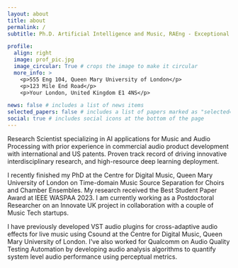 ```yaml
---
layout: about
title: about
permalink: /
subtitle: Ph.D. Artificial Intelligence and Music, RAEng - Exceptional Promise Global Talent UK

profile:
  align: right
  image: prof_pic.jpg
  image_circular: True # crops the image to make it circular
  more_info: >
    <p>555 Eng 104, Queen Mary University of London</p>
    <p>123 Mile End Road</p>
    <p>Your London, United Kingdom E1 4NS</p>

news: false # includes a list of news items
selected_papers: false # includes a list of papers marked as "selected={true}"
social: true # includes social icons at the bottom of the page
---
```


Research Scientist specializing in AI applications for Music and Audio Processing with prior experience
in commercial audio product development with international and US patents. Proven track record of
driving innovative interdisciplinary research, and high-resource deep learning deployment.

I recently finished my PhD at the Centre for Digital Music, Queen Mary University of London on Time-domain Music Source Separation for Choirs and Chamber Ensembles. My research received the Best Student Paper Award at IEEE WASPAA 2023. I am currently working as a Postdoctoral Researcher on an Innovate UK project in collaboration with a couple of Music Tech startups.

I have previously developed VST audio plugins for cross-adaptive audio effects for live music using Csound at the Centre for Digital Music, Queen Mary University of London. I've also worked for Qualcomm on Audio Quality Testing Automation by developing audio analysis algorithms to quantify system level audio performance using perceptual metrics.
